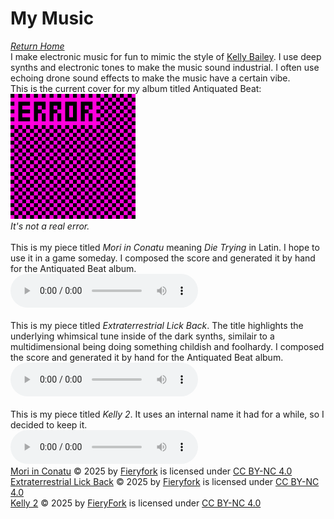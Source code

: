 # My Music
*[Return Home](index.md)*<br>
I make electronic music for fun to mimic the style of [Kelly Bailey](https://en.wikipedia.org/wiki/Kelly_Bailey_(composer)). I use deep synths and electronic tones to make the music sound industrial. I often use echoing drone sound effects to make the music have a certain vibe.
<br>
This is the current cover for my album titled Antiquated Beat:<br>
<img src="assets/images/antiquatedbeat.png" alt="missing texture with ERROR written on it" width="200" height="200">
<br>
*It's not a real error.*
<br>
<br>
This is my piece titled *Mori in Conatu* meaning *Die Trying* in Latin. I hope to use it in a game someday. I composed the score and generated it by hand for the Antiquated Beat album.
<br>
<audio controls>
  <source src="mori-in-conatu.mp3" type="audio/mpeg">
  Your browser does not support the audio element.
</audio>
<br>
<br>
This is my piece titled *Extraterrestrial Lick Back*. The title highlights the underlying whimsical tune inside of the dark synths, similair to a multidimensional being doing something childish and foolhardy. I composed the score and generated it by hand for the Antiquated Beat album.
<br>
<audio controls>
  <source src="Extraterrestrial Lick Back.mp3" type="audio/mpeg">
  Your browser does not support the audio element.
</audio>
<br>
<br>
This is my piece titled *Kelly 2*. It uses an internal name it had for a while, so I decided to keep it.
<br>
<audio controls>
  <source src="Kelly2.mp3" type="audio/mpeg">
  Your browser does not support the audio element.
</audio>
<br>
<a href="https://fieryfork.github.io/mymusic.html">Mori in Conatu</a> © 2025 by <a href="https://fieryfork.github.io/">Fieryfork</a> is licensed under <a href="https://creativecommons.org/licenses/by-nc/4.0/">CC BY-NC 4.0</a><img src="https://mirrors.creativecommons.org/presskit/icons/cc.svg" alt="" style="max-width: 1em;max-height:1em;margin-left: .2em;"><img src="https://mirrors.creativecommons.org/presskit/icons/by.svg" alt="" style="max-width: 1em;max-height:1em;margin-left: .2em;"><img src="https://mirrors.creativecommons.org/presskit/icons/nc.svg" alt="" style="max-width: 1em;max-height:1em;margin-left: .2em;">
<br>
<a href="https://fieryfork.github.io/mymusic.html">Extraterrestrial Lick Back</a> © 2025 by <a href="https://fieryfork.github.io/">Fieryfork</a> is licensed under <a href="https://creativecommons.org/licenses/by-nc/4.0/">CC BY-NC 4.0</a><img src="https://mirrors.creativecommons.org/presskit/icons/cc.svg" alt="" style="max-width: 1em;max-height:1em;margin-left: .2em;"><img src="https://mirrors.creativecommons.org/presskit/icons/by.svg" alt="" style="max-width: 1em;max-height:1em;margin-left: .2em;"><img src="https://mirrors.creativecommons.org/presskit/icons/nc.svg" alt="" style="max-width: 1em;max-height:1em;margin-left: .2em;">
<br>
<a href="https://fieryfork.github.io/mymusic.html">Kelly 2</a> © 2025 by <a href="https://fieryfork.github.io/">FieryFork</a> is licensed under <a href="https://creativecommons.org/licenses/by-nc/4.0/">CC BY-NC 4.0</a><img src="https://mirrors.creativecommons.org/presskit/icons/cc.svg" alt="" style="max-width: 1em;max-height:1em;margin-left: .2em;"><img src="https://mirrors.creativecommons.org/presskit/icons/by.svg" alt="" style="max-width: 1em;max-height:1em;margin-left: .2em;"><img src="https://mirrors.creativecommons.org/presskit/icons/nc.svg" alt="" style="max-width: 1em;max-height:1em;margin-left: .2em;">
